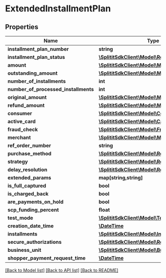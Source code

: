 # ExtendedInstallmentPlan

## Properties
Name | Type | Description | Notes
------------ | ------------- | ------------- | -------------
**installment_plan_number** | **string** |  | [optional] 
**installment_plan_status** | [**\SplititSdkClient\Model\ReferenceEntityBase**](ReferenceEntityBase.md) |  | [optional] 
**amount** | [**\SplititSdkClient\Model\Money**](Money.md) |  | [optional] 
**outstanding_amount** | [**\SplititSdkClient\Model\Money**](Money.md) |  | [optional] 
**number_of_installments** | **int** |  | 
**number_of_processed_installments** | **int** |  | 
**original_amount** | [**\SplititSdkClient\Model\Money**](Money.md) |  | [optional] 
**refund_amount** | [**\SplititSdkClient\Model\Money**](Money.md) |  | [optional] 
**consumer** | [**\SplititSdkClient\Model\ConsumerData**](ConsumerData.md) |  | [optional] 
**active_card** | [**\SplititSdkClient\Model\CardData**](CardData.md) |  | [optional] 
**fraud_check** | [**\SplititSdkClient\Model\FraudCheck**](FraudCheck.md) |  | [optional] 
**merchant** | [**\SplititSdkClient\Model\MerchantRef**](MerchantRef.md) |  | [optional] 
**ref_order_number** | **string** |  | [optional] 
**purchase_method** | [**\SplititSdkClient\Model\ReferenceEntityBase**](ReferenceEntityBase.md) |  | [optional] 
**strategy** | [**\SplititSdkClient\Model\ReferenceEntityBase**](ReferenceEntityBase.md) |  | [optional] 
**delay_resolution** | [**\SplititSdkClient\Model\ReferenceEntityBase**](ReferenceEntityBase.md) |  | [optional] 
**extended_params** | **map[string,string]** |  | [optional] 
**is_full_captured** | **bool** |  | 
**is_charged_back** | **bool** |  | 
**are_payments_on_hold** | **bool** |  | 
**scp_funding_percent** | **float** |  | 
**test_mode** | [**\SplititSdkClient\Model\TestModes**](TestModes.md) |  | 
**creation_date_time** | [**\DateTime**](\DateTime.md) |  | 
**installments** | [**\SplititSdkClient\Model\Installment2[]**](Installment2.md) |  | [optional] 
**secure_authorizations** | [**\SplititSdkClient\Model\ReAuthorization[]**](ReAuthorization.md) |  | [optional] 
**business_unit** | [**\SplititSdkClient\Model\BuRef**](BuRef.md) |  | [optional] 
**shopper_payment_request_time** | [**\DateTime**](\DateTime.md) |  | [optional] 

[[Back to Model list]](../README.md#documentation-for-models) [[Back to API list]](../README.md#documentation-for-api-endpoints) [[Back to README]](../README.md)


